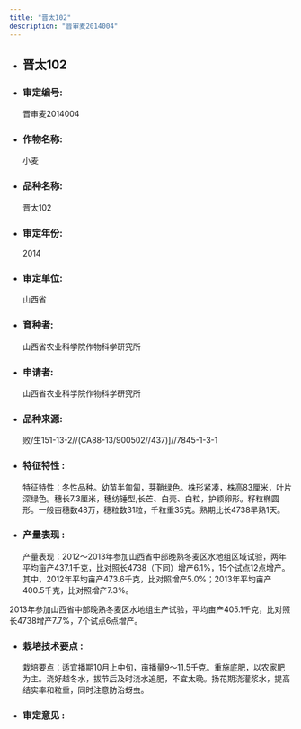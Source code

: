 ```yaml
---
title: "晋太102"
description: "晋审麦2014004"
---
```

* ## 晋太102
* ###  审定编号:  
   晋审麦2014004

*  ### 作物名称:  
   小麦

*   ###  品种名称: 
    晋太102

*   ### 审定年份: 
    2014

*   ### 审定单位:  
    山西省

*   ### 育种者:  
    山西省农业科学院作物科学研究所

*   ### 申请者:  
    山西省农业科学院作物科学研究所

*   ### 品种来源:  
    败/生151-13-2//(CA88-13/900502//437)]//7845-1-3-1


*   ### 特征特性 : 
    特征特性：冬性品种。幼苗半匍匐，芽鞘绿色。株形紧凑，株高83厘米，叶片深绿色。穗长7.3厘米，穗纺锤型,长芒、白壳、白粒，护颖卵形。籽粒椭圆形。一般亩穗数48万，穗粒数31粒，千粒重35克。熟期比长4738早熟1天。 


*   ### 产量表现 : 
    产量表现：2012～2013年参加山西省中部晚熟冬麦区水地组区域试验，两年平均亩产437.1千克，比对照长4738（下同）增产6.1%，15个试点12点增产。其中，2012年平均亩产473.6千克，比对照增产5.0%；2013年平均亩产400.5千克，比对照增产7.3%。
2013年参加山西省中部晚熟冬麦区水地组生产试验，平均亩产405.1千克，比对照长4738增产7.7%，7个试点6点增产。


*   ### 栽培技术要点 : 
    栽培要点：适宜播期10月上中旬，亩播量9～11.5千克。重施底肥，以农家肥为主。浇好越冬水，拔节后及时浇水追肥，不宜太晚。扬花期浇灌浆水，提高结实率和粒重，同时注意防治蚜虫。


*   ### 审定意见 : 
    
